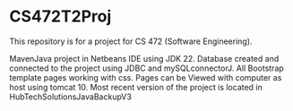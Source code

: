 # CS472T2Proj
This repository is for a project for CS 472 (Software Engineering).

MavenJava project in Netbeans IDE using JDK 22. Database created and connected to the project using JDBC and mySQLconnectorJ. All Bootstrap template pages working with css. Pages can be Viewed with computer as host using tomcat 10. Most recent version of the project is located in HubTechSolutionsJavaBackupV3
